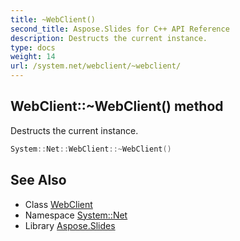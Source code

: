 ```yaml
---
title: ~WebClient()
second_title: Aspose.Slides for C++ API Reference
description: Destructs the current instance.
type: docs
weight: 14
url: /system.net/webclient/~webclient/
---
```

## WebClient::~WebClient() method


Destructs the current instance.

```cpp
System::Net::WebClient::~WebClient()
```

## See Also

* Class [WebClient](../)
* Namespace [System::Net](../../)
* Library [Aspose.Slides](../../../)